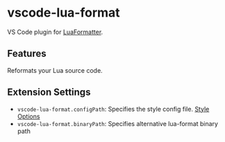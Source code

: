 # vscode-lua-format

VS Code plugin for [LuaFormatter](https://github.com/Koihik/LuaFormatter).

## Features
Reformats your Lua source code.

## Extension Settings

* `vscode-lua-format.configPath`: Specifies the style config file. [Style Options](https://github.com/Koihik/LuaFormatter/wiki/Style-Config)
* `vscode-lua-format.binaryPath`: Specifies alternative lua-format binary path
